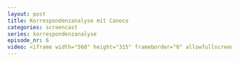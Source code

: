 ```yaml
---
layout: post
title: Korrespondenzanalyse mit Canoco
categories: screencast
series: korrespondenzanalyse
episode_nr: 6
video: <iframe width="560" height="315" frameborder="0" allowfullscreen="" src="http://www.youtube.com/embed/RBQ8SrAySKo"></iframe>
---
```

